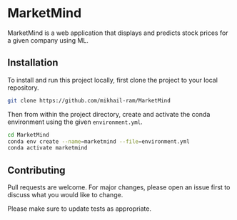 # MarketMind

MarketMind is a web application that displays and predicts stock prices for a given company using ML.

## Installation

To install and run this project locally, first clone the project to your local repository.
```bash
git clone https://github.com/mikhail-ram/MarketMind
```

Then from within the project directory, create and activate the conda environment using the given ```environment.yml```.

```bash
cd MarketMind
conda env create --name=marketmind --file=environment.yml
conda activate marketmind
```

## Contributing

Pull requests are welcome. For major changes, please open an issue first
to discuss what you would like to change.

Please make sure to update tests as appropriate.
